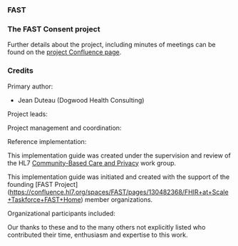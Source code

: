 ### FAST


### The FAST Consent project
Further details about the project, including minutes of meetings can be found on the [project Confluence page](https://confluence.hl7.org/spaces/FAST/pages/204279201/Consent+Management).


### Credits
Primary author:

* Jean Duteau (Dogwood Health Consulting)

Project leads:


Project management and coordination:


Reference implementation:


This implementation guide was created under the supervision and review of the HL7 [Community-Based Care and Privacy](https://www.hl7.org/Special/committees/homehealth/) work group.

This implementation guide was initiated and created with the support of the founding [FAST Project] (https://confluence.hl7.org/spaces/FAST/pages/130482368/FHIR+at+Scale+Taskforce+FAST+Home) member organizations.

Organizational participants included:


Our thanks to these and to the many others not explicitly listed who contributed their time, enthusiasm and expertise to this work.
